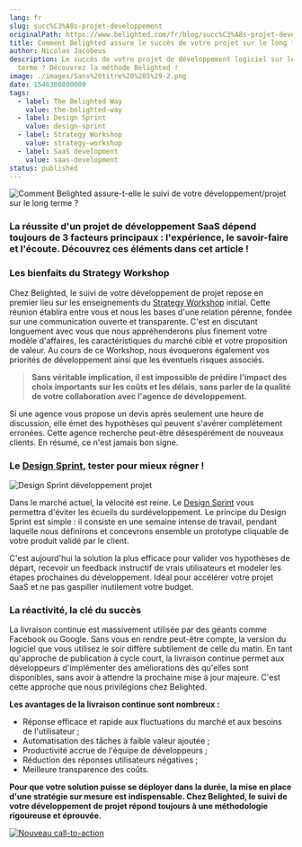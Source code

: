 ```yaml
---
lang: fr
slug: succ%C3%A8s-projet-developpement
originalPath: https://www.belighted.com/fr/blog/succ%C3%A8s-projet-developpement
title: Comment Belighted assure le succès de votre projet sur le long terme ?
author: Nicolas Jacobeus
description: Le succès de votre projet de développement logiciel sur le long
  terme ? Découvrez la méthode Belighted !
image: ./images/Sans%20titre%20%285%29-2.png
date: 1546300800000
tags:
  - label: The Belighted Way
    value: the-belighted-way
  - label: Design Sprint
    value: design-sprint
  - label: Strategy Workshop
    value: strategy-workshop
  - label: SaaS development
    value: saas-development
status: published
---
```

![Comment Belighted assure-t-elle le suivi de votre développement/projet sur le long terme ?](https://www.belighted.com/hs-fs/hubfs/Sans%20titre%20(5)-2.png?width=1200&name=Sans%20titre%20(5)-2.png)

### La réussite d'un projet de développement SaaS dépend toujours de 3 facteurs principaux : l'expérience, le savoir-faire et l'écoute. Découvrez ces éléments dans cet article !

### **Les bienfaits du Strategy Workshop**

Chez Belighted, le suivi de votre développement de projet repose en premier lieu sur les enseignements du [Strategy Workshop](/fr/strategy-workshop?hsCtaTracking=705bb3ef-d4d4-4bf5-a92f-edb543febb82%7C906bbf13-77ac-46b0-8b2c-e6ac05415670) initial. Cette réunion établira entre vous et nous les bases d'une relation pérenne, fondée sur une communication ouverte et transparente. C'est en discutant longuement avec vous que nous appréhenderons plus finement votre modèle d'affaires, les caractéristiques du marché ciblé et votre proposition de valeur. Au cours de ce Workshop, nous évoquerons également vos priorités de développement ainsi que les éventuels risques associés. 

> **Sans véritable implication, il est impossible de prédire l'impact des choix importants sur les coûts et les délais**, **sans parler de la qualité de votre collaboration avec l'agence de développement.**

Si une agence vous propose un devis après seulement une heure de discussion, elle émet des hypothèses qui peuvent s'avérer complètement erronées. Cette agence recherche peut-être désespérément de nouveaux clients. En résumé, ce n'est jamais bon signe.

### **Le [Design Sprint](/fr/design-sprint), tester pour mieux régner !**

![Design Sprint développement projet](https://www.belighted.com/hs-fs/hubfs/Sans%20titre%20(6)-1.png?width=1200&name=Sans%20titre%20(6)-1.png)

Dans le marché actuel, la vélocité est reine. Le [Design Sprint](/fr/design-sprint?hsCtaTracking=d01ceabb-c371-43d7-8dd1-98961cc0e7d6%7C3ec00ba2-92cf-4c30-8290-d7171c6d55f7) vous permettra d'éviter les écueils du surdéveloppement. Le principe du Design Sprint est simple : il consiste en une semaine intense de travail, pendant laquelle nous définirons et concevrons ensemble un prototype cliquable de votre produit validé par le client.

C'est aujourd'hui la solution la plus efficace pour valider vos hypothèses de départ, recevoir un feedback instructif de vrais utilisateurs et modeler les étapes prochaines du développement. Idéal pour accélérer votre projet SaaS et ne pas gaspiller inutilement votre budget. 

### **La réactivité, la clé du succès**

La livraison continue est massivement utilisée par des géants comme Facebook ou Google. Sans vous en rendre peut-être compte, la version du logiciel que vous utilisez le soir diffère subtilement de celle du matin. En tant qu'approche de publication à cycle court, la livraison continue permet aux développeurs d'implémenter des améliorations dès qu'elles sont disponibles, sans avoir à attendre la prochaine mise à jour majeure. C'est cette approche que nous privilégions chez Belighted.

**Les avantages de la livraison continue sont nombreux :**

*   Réponse efficace et rapide aux fluctuations du marché et aux besoins de l'utilisateur ;
*   Automatisation des tâches à faible valeur ajoutée ;
*   Productivité accrue de l'équipe de développeurs ;
*   Réduction des réponses utilisateurs négatives ;
*   Meilleure transparence des coûts.

**Pour que votre solution puisse se déployer dans la durée, la mise en place d'une stratégie sur mesure est indispensable. Chez Belighted, le suivi de votre développement de projet répond toujours à une méthodologie rigoureuse et éprouvée.**

[![Nouveau call-to-action](https://no-cache.hubspot.com/cta/default/1684659/efa19144-ba00-4802-bd26-7c27dbad25ab.png)](https://cta-redirect.hubspot.com/cta/redirect/1684659/efa19144-ba00-4802-bd26-7c27dbad25ab)